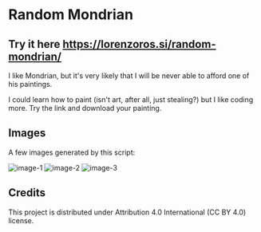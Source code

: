 # Random Mondrian

## Try it here https://lorenzoros.si/random-mondrian/

I like Mondrian, but it's very likely that I will be never able to afford one of his paintings.

I could learn how to paint (isn't art, after all, just stealing?) but I like coding more. Try the link and download your painting.

## Images
A few images generated by this script:

![image-1](https://github.com/lorossi/random-mondrian/blob/master/output/Mondrian-20264.png)
![image-2](https://github.com/lorossi/random-mondrian/blob/master/output/Mondrian-27155.png)
![image-3](https://github.com/lorossi/random-mondrian/blob/master/output/Mondrian-84571.png)
## Credits
This project is distributed under Attribution 4.0 International (CC BY 4.0) license.
